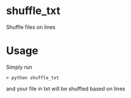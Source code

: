 # shuffle_txt
Shuffle files on lines

# Usage

Simply run
```
> python shuffle_txt
```
and your file in txt will be shuffled based on lines
